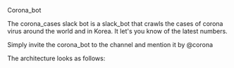 Corona_bot

The corona_cases slack bot is a slack_bot that crawls the cases of corona virus around the world and in Korea.
It let's you know of the latest numbers.

Simply invite the corona_bot to the channel and mention it by @corona

The architecture looks as follows:
